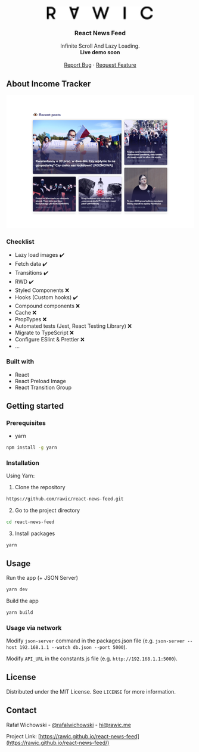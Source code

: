<p align="center">
  <a href="https://github.com/rawic/react-news-feed">
    <img src="readme/logo.svg" height="35" alt="rawic.me Logo">
  </a>

  <h3 align="center">React News Feed</h3>

  <p align="center">
    Infinite Scroll And Lazy Loading.
    <br />
    <strong>Live demo soon</strong>
    <br />
    <br />
    <a href="https://github.com/rawic/react-news-feed/issues">Report Bug</a>
    ·
    <a href="https://github.com/rawic/react-news-feed/issues">Request Feature</a>
  </p>
</p>

## About Income Tracker

<a align="center" href="https://github.com/rawic/react-news-feed" rel="nofollow noopener noreferrer" target="blank">
  <img src="readme/app-screenshot.jpg" alt="rawic.me - home page" style="max-width: 100%;">
</a>

### Checklist

- Lazy load images ✔️
- Fetch data ✔️
- Transitions ✔️
- RWD ✔️
- Styled Components ❌
- Hooks (Custom hooks) ✔️
- Compound components ❌
- Cache ❌
- PropTypes ❌
- Automated tests (Jest, React Testing Library) ❌
- Migrate to TypeScript ❌
- Configure ESlint & Prettier ❌
- ...

### Built with

- React
- React Preload Image
- React Transition Group

## Getting started

### Prerequisites

- yarn

```sh
npm install -g yarn
```

### Installation

Using Yarn:

1. Clone the repository

```sh
https://github.com/rawic/react-news-feed.git
```

2. Go to the project directory

```sh
cd react-news-feed
```

3. Install packages

```
yarn
```

## Usage

Run the app (+ JSON Server)

```sh
yarn dev
```

Build the app

```sh
yarn build
```

### Usage via network

Modify `json-server` command in the packages.json file (e.g. `json-server --host 192.168.1.1 --watch db.json --port 5000`).

Modify `API_URL` in the constants.js file (e.g. `http://192.168.1.1:5000`).

## License

Distributed under the MIT License. See `LICENSE` for more information.

## Contact

Rafał Wichowski - [@rafalwichowski](https://twitter.com/rafalwichowski) - [hi@rawic.me](mailto:hi@rawic.me)

Project Link: [https://rawic.github.io/react-news-feed](https://rawic.github.io/react-news-feed/)

[app-screenshot]: readme/app-screenshot.jpg
